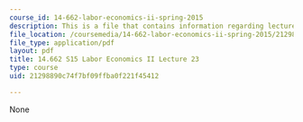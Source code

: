 ```yaml
---
course_id: 14-662-labor-economics-ii-spring-2015
description: This is a file that contains information regarding lecture 23.
file_location: /coursemedia/14-662-labor-economics-ii-spring-2015/21298890c74f7bf09ffba0f221f45412_MIT14_662S15_lecnotes23.pdf
file_type: application/pdf
layout: pdf
title: 14.662 S15 Labor Economics II Lecture 23
type: course
uid: 21298890c74f7bf09ffba0f221f45412

---
```

None